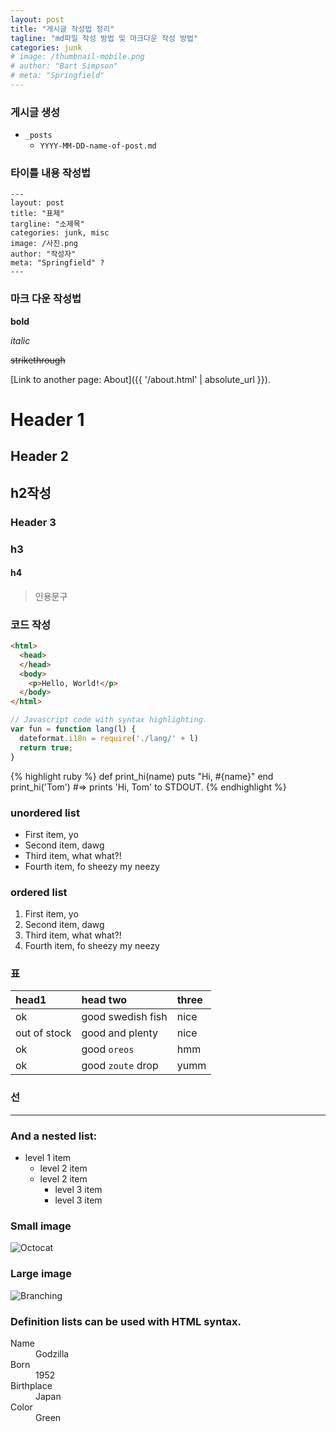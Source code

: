 ```yaml
---
layout: post
title: "게시글 작성법 정리"
tagline: "md파일 작성 방법 및 마크다운 작성 방법"
categories: junk
# image: /thumbnail-mobile.png
# author: "Bart Simpson"
# meta: "Springfield"
---
```

### 게시글 생성
* `_posts` 
  * `YYYY-MM-DD-name-of-post.md` 

### 타이틀 내용 작성법
```
---
layout: post
title: "표제"
targline: "소제목"
categories: junk, misc
image: /사진.png
author: "작성자"
meta: "Springfield" ?
---
```

### 마크 다운 작성법

**bold**

_italic_

~~strikethrough~~

[Link to another page: About]({{ '/about.html' | absolute_url }}).

# [](#header-1)Header 1

## [](#header-2)Header 2
## h2작성

### [](#header-3)Header 3
### h3

####  h4

> 인용문구

### 코드 작성
```html
<html>
  <head>
  </head>
  <body>
    <p>Hello, World!</p>
  </body>
</html>
```

```js
// Javascript code with syntax highlighting.
var fun = function lang(l) {
  dateformat.i18n = require('./lang/' + l)
  return true;
}
```

{% highlight ruby %}
def print_hi(name)
  puts "Hi, #{name}"
end
print_hi('Tom')
#=> prints 'Hi, Tom' to STDOUT.
{% endhighlight %}

### unordered list
- First item, yo
- Second item, dawg
- Third item, what what?!
- Fourth item, fo sheezy my neezy

### ordered list
1. First item, yo
2. Second item, dawg
3. Third item, what what?!
4. Fourth item, fo sheezy my neezy

### 표
| head1        | head two          | three |
|:-------------|:------------------|:------|
| ok           | good swedish fish | nice  |
| out of stock | good and plenty   | nice  |
| ok           | good `oreos`      | hmm   |
| ok           | good `zoute` drop | yumm  |

### 선
* * *

### And a nested list:

- level 1 item
  - level 2 item
  - level 2 item
    - level 3 item
    - level 3 item

### Small image
![Octocat](https://github.githubassets.com/images/icons/emoji/octocat.png)

### Large image
![Branching](https://guides.github.com/activities/hello-world/branching.png)

### Definition lists can be used with HTML syntax.
<dl>
<dt>Name</dt>
<dd>Godzilla</dd>
<dt>Born</dt>
<dd>1952</dd>
<dt>Birthplace</dt>
<dd>Japan</dd>
<dt>Color</dt>
<dd>Green</dd>
</dl>